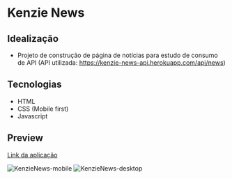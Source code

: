 # Kenzie News

## Idealização

- Projeto de construção de página de notícias para estudo de consumo de API (API utilizada: https://kenzie-news-api.herokuapp.com/api/news)

## Tecnologias

- HTML
- CSS (Mobile first)
- Javascript

## Preview

[Link da aplicação](https://julialbq.github.io/KenzieNews/)

![KenzieNews-mobile](https://user-images.githubusercontent.com/93345010/201736580-f932ecbf-a8f4-46eb-9b85-14776940444d.PNG)
![KenzieNews-desktop](https://user-images.githubusercontent.com/93345010/201736596-ff4122b3-6d7a-41ca-929e-93a638eac80f.PNG)
